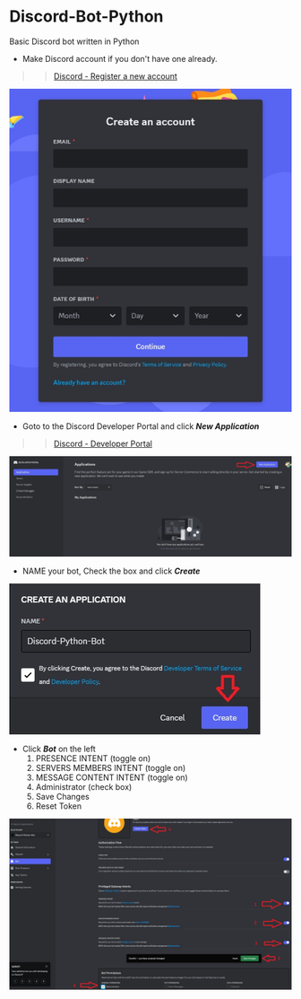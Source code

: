 <base target="_blank">

# Discord-Bot-Python
 Basic Discord bot written in Python
* Make Discord account if you don't have one already.
<!-- links -->
>> [Discord - Register a new account](https://discord.com/register)
<!--Images-->
![Discord - Register a new account](Discord-Register_a_new_account.jpg)
* Goto to the Discord Developer Portal and click ***New Application***
<!-- links -->
>> [Discord - Developer Portal](https://discord.com/developers/applications)
<!--Images-->
![Discord - Developer Portal](Discord-Developer-Portal.jpg)
* NAME your bot, Check the box and click ***Create***
<!--Images-->
![Create And Application](Create-An-Application.jpg)
* Click ***Bot*** on the left
    1. PRESENCE INTENT (toggle on)
    1. SERVERS MEMBERS INTENT (toggle on)
    1. MESSAGE CONTENT INTENT (toggle on)
    1. Administrator (check box)
    1. Save Changes
    1. Reset Token
<!--Images-->
![Choose Bot Application](Choose-Bot-Application.jpg)

